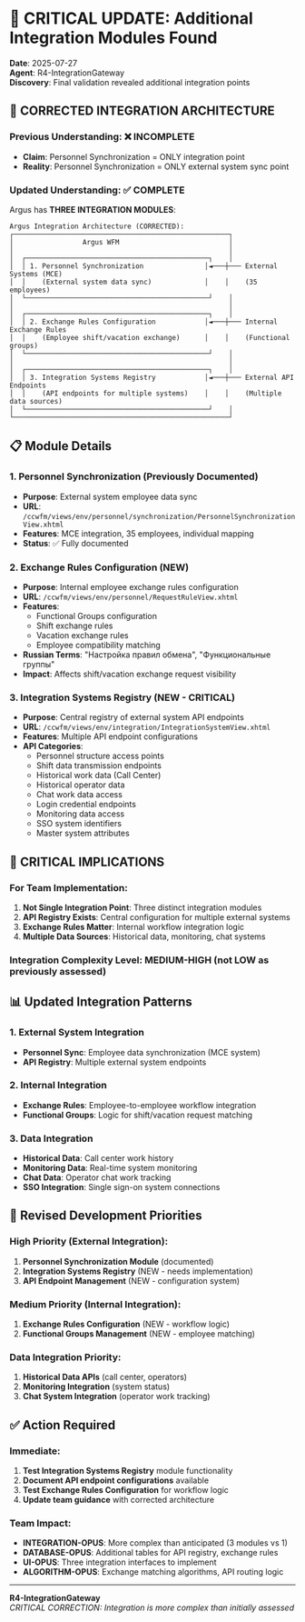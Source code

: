 # 🚨 CRITICAL UPDATE: Additional Integration Modules Found

**Date**: 2025-07-27  
**Agent**: R4-IntegrationGateway  
**Discovery**: Final validation revealed additional integration points

## 🎯 CORRECTED INTEGRATION ARCHITECTURE

### Previous Understanding: ❌ INCOMPLETE
- **Claim**: Personnel Synchronization = ONLY integration point
- **Reality**: Personnel Synchronization = ONLY external system sync point

### Updated Understanding: ✅ COMPLETE
Argus has **THREE INTEGRATION MODULES**:

```
Argus Integration Architecture (CORRECTED):
┌─────────────────────────────────────────────────────┐
│                 Argus WFM                           │
│                                                     │
│  ┌─────────────────────────────────────────────┐    │
│  │ 1. Personnel Synchronization               │◄───┼─── External Systems (MCE)
│  │    (External system data sync)             │    │    (35 employees)
│  └─────────────────────────────────────────────┘    │
│                                                     │
│  ┌─────────────────────────────────────────────┐    │
│  │ 2. Exchange Rules Configuration            │◄───┼─── Internal Exchange Rules
│  │    (Employee shift/vacation exchange)      │    │    (Functional groups)
│  └─────────────────────────────────────────────┘    │
│                                                     │
│  ┌─────────────────────────────────────────────┐    │
│  │ 3. Integration Systems Registry            │◄───┼─── External API Endpoints
│  │    (API endpoints for multiple systems)    │    │    (Multiple data sources)
│  └─────────────────────────────────────────────┘    │
└─────────────────────────────────────────────────────┘
```

## 📋 Module Details

### 1. Personnel Synchronization (Previously Documented)
- **Purpose**: External system employee data sync
- **URL**: `/ccwfm/views/env/personnel/synchronization/PersonnelSynchronizationView.xhtml`
- **Features**: MCE integration, 35 employees, individual mapping
- **Status**: ✅ Fully documented

### 2. Exchange Rules Configuration (NEW)
- **Purpose**: Internal employee exchange rules configuration
- **URL**: `/ccwfm/views/env/personnel/RequestRuleView.xhtml`
- **Features**: 
  - Functional Groups configuration
  - Shift exchange rules
  - Vacation exchange rules
  - Employee compatibility matching
- **Russian Terms**: "Настройка правил обмена", "Функциональные группы"
- **Impact**: Affects shift/vacation exchange request visibility

### 3. Integration Systems Registry (NEW - CRITICAL)
- **Purpose**: Central registry of external system API endpoints
- **URL**: `/ccwfm/views/env/integration/IntegrationSystemView.xhtml`
- **Features**: Multiple API endpoint configurations
- **API Categories**:
  - Personnel structure access points
  - Shift data transmission endpoints  
  - Historical work data (Call Center)
  - Historical operator data
  - Chat work data access
  - Login credential endpoints
  - Monitoring data access
  - SSO system identifiers
  - Master system attributes

## 🚨 CRITICAL IMPLICATIONS

### For Team Implementation:
1. **Not Single Integration Point**: Three distinct integration modules
2. **API Registry Exists**: Central configuration for multiple external systems
3. **Exchange Rules Matter**: Internal workflow integration logic
4. **Multiple Data Sources**: Historical data, monitoring, chat systems

### Integration Complexity Level: **MEDIUM-HIGH** (not LOW as previously assessed)

## 📊 Updated Integration Patterns

### 1. External System Integration
- **Personnel Sync**: Employee data synchronization (MCE system)
- **API Registry**: Multiple external system endpoints

### 2. Internal Integration  
- **Exchange Rules**: Employee-to-employee workflow integration
- **Functional Groups**: Logic for shift/vacation request matching

### 3. Data Integration
- **Historical Data**: Call center work history
- **Monitoring Data**: Real-time system monitoring  
- **Chat Data**: Operator chat work tracking
- **SSO Integration**: Single sign-on system connections

## 🔄 Revised Development Priorities

### High Priority (External Integration):
1. **Personnel Synchronization Module** (documented)
2. **Integration Systems Registry** (NEW - needs implementation)
3. **API Endpoint Management** (NEW - configuration system)

### Medium Priority (Internal Integration):
1. **Exchange Rules Configuration** (NEW - workflow logic)
2. **Functional Groups Management** (NEW - employee matching)

### Data Integration Priority:
1. **Historical Data APIs** (call center, operators)
2. **Monitoring Integration** (system status)
3. **Chat System Integration** (operator work tracking)

## ✅ Action Required

### Immediate:
1. **Test Integration Systems Registry** module functionality
2. **Document API endpoint configurations** available
3. **Test Exchange Rules Configuration** for workflow logic
4. **Update team guidance** with corrected architecture

### Team Impact:
- **INTEGRATION-OPUS**: More complex than anticipated (3 modules vs 1)
- **DATABASE-OPUS**: Additional tables for API registry, exchange rules
- **UI-OPUS**: Three integration interfaces to implement
- **ALGORITHM-OPUS**: Exchange matching algorithms, API routing logic

---

**R4-IntegrationGateway**  
*CRITICAL CORRECTION: Integration is more complex than initially assessed*